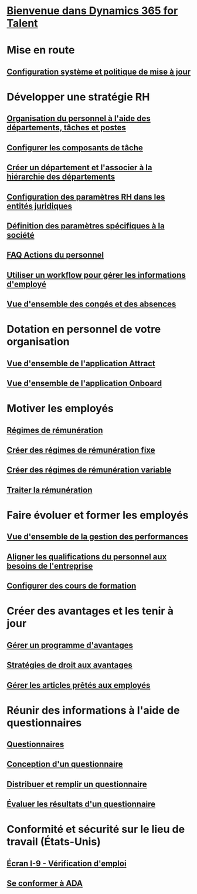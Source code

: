 # [Bienvenue dans Dynamics 365 for Talent](index.md)

# Mise en route
## [Configuration système et politique de mise à jour](talent-versions-update-policy.md)

# Développer une stratégie RH
## [Organisation du personnel à l'aide des départements, tâches et postes](departments-jobs-positions.md)
## [Configurer les composants de tâche](create-job.md)
## [Créer un département et l'associer à la hiérarchie des départements](create-department-add-department-hierarchy.md)
## [Configuration des paramètres RH dans les entités juridiques](set-up-hr-parameters-across-legal-entities.md)
## [Définition des paramètres spécifiques à la société](set-up-company-specific-hr-parameters.md)
## [FAQ Actions du personnel](personnel-actions-faq.md)
## [Utiliser un workflow pour gérer les informations d'employé](workflow-manage-employee-information.md)
## [Vue d'ensemble des congés et des absences](leave-absence-overview.md)

# Dotation en personnel de votre organisation
## [Vue d'ensemble de l'application Attract](attract-overview.md) 
## [Vue d'ensemble de l'application Onboard](create-onboarding-experience.md)

# Motiver les employés
## [Régimes de rémunération](compensation-plans.md)
## [Créer des régimes de rémunération fixe](create-fixed-compensation-plans.md)
## [Créer des régimes de rémunération variable](create-variable-compensation-plans.md)
## [Traiter la rémunération](process-compensation.md)

# Faire évoluer et former les employés
## [Vue d'ensemble de la gestion des performances](performance-management-overview.md)
## [Aligner les qualifications du personnel aux besoins de l'entreprise](skills.md)
## [Configurer des cours de formation](courses.md)

# Créer des avantages et les tenir à jour
## [Gérer un programme d'avantages](manage-benefit-program.md)
## [Stratégies de droit aux avantages](benefit-eligibility-policies.md)
## [Gérer les articles prêtés aux employés](loan-items.md)

# Réunir des informations à l'aide de questionnaires
## [Questionnaires](questionnaires.md)
## [Conception d'un questionnaire](design-questionnaires.md)
## [Distribuer et remplir un questionnaire](distribute-questionnaires.md)
## [Évaluer les résultats d'un questionnaire](evaluate-questionnaire-results.md)

# Conformité et sécurité sur le lieu de travail (États-Unis)
## [Écran I-9 - Vérification d'emploi](../fin-and-ops/hr/localizations/noam-usa-form-i-9-verification.md)
## [Se conformer à ADA](../fin-and-ops/hr/localizations/noam-usa-comply-ada.md)
